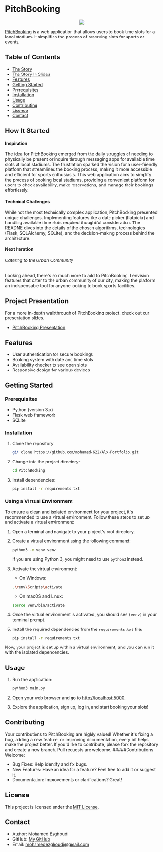 # PitchBooking
<p align="center">
<img src="https://i.imgur.com/fQzuyNG.png"></img>
</p>

[PitchBooking](https://pitchbooking.globalmohamed.tech) is a web application that allows users to book time slots for a local stadium. It simplifies the process of reserving slots for sports or events.

## Table of Contents
- [The Story](#how-it-started)
- [The Story In Slides](#project-presentation)
- [Features](#features)
- [Getting Started](#getting-started)
- [Prerequisites](#prerequisites)
- [Installation](#installation)
- [Usage](#usage)
- [Contributing](#contributing)
- [License](#license)
- [Contact](#contact)

## How It Started
#### Inspiration

The idea for PitchBooking emerged from the daily struggles of needing to physically be present or inquire through messaging apps for available time slots at local stadiums. The frustration sparked the vision for a user-friendly platform that streamlines the booking process, making it more accessible and efficient for sports enthusiasts.
This web application aims to simplify the process of booking local stadiums, providing a convenient platform for users to check availability, make reservations, and manage their bookings effortlessly.

#### Technical Challenges

While not the most technically complex application, PitchBooking presented unique challenges. Implementing features like a date picker (flatpickr) and handling available time slots required thoughtful consideration. The README dives into the details of the chosen algorithms, technologies (Flask, SQLAlchemy, SQLite), and the decision-making process behind the architecture.

#### Next Iteration

###### Catering to the Urban Community
Looking ahead, there's so much more to add to PitchBooking. I envision features that cater to the urban community of our city, making the platform an indispensable tool for anyone looking to book sports facilities.


## Project Presentation

For a more in-depth walkthrough of PitchBooking project, check out our presentation slides.

- [PitchBooking Presentation](https://docs.google.com/presentation/d/1Ha-_6ky-etrXSaXxd1cyQOcZsSF6AURCxhPzyFQvQwM/edit?usp=sharing)

## Features

- User authentication for secure bookings
- Booking system with date and time slots
- Availability checker to see open slots
- Responsive design for various devices

## Getting Started

### Prerequisites

- Python (version 3.x)
- Flask web framework
- SQLite

### Installation

1. Clone the repository:

   ```bash
   git clone https://github.com/mohamed-622/Alx-Portfolio.git
   ```

2. Change into the project directory:

   ```bash
   cd PitchBooking
   ```

3. Install dependencies:

   ```bash
   pip install -r requirements.txt
   ```


### Using a Virtual Environment

To ensure a clean and isolated environment for your project, it's recommended to use a virtual environment. Follow these steps to set up and activate a virtual environment:

1. Open a terminal and navigate to your project's root directory.

2. Create a virtual environment using the following command:

    ```bash
    python3 -m venv venv
    ```

    If you are using Python 3, you might need to use `python3` instead.

3. Activate the virtual environment:

    - On Windows:

    ```bash
    .\venv\Scripts\activate
    ```

    - On macOS and Linux:

    ```bash
    source venv/bin/activate
    ```

4. Once the virtual environment is activated, you should see `(venv)` in your terminal prompt.

5. Install the required dependencies from the `requirements.txt` file:

    ```bash
    pip install -r requirements.txt
    ```

Now, your project is set up within a virtual environment, and you can run it with the isolated dependencies.



## Usage

1. Run the application:

   ```bash
   python3 main.py
   ```

2. Open your web browser and go to [http://localhost:5000](http://localhost:5000).

3. Explore the application, sign up, log in, and start booking your slots!

## Contributing

Your contributions to PitchBooking are highly valued! Whether it's fixing a bug, adding a new feature, or improving documentation, every bit helps make the project better.
If you'd like to contribute, please fork the repository and create a new branch. Pull requests are welcome.
#####Contributions Welcome:
- Bug Fixes: Help identify and fix bugs.
- New Features: Have an idea for a feature? Feel free to add it or suggest it.
- Documentation: Improvements or clarifications? Great!

## License

This project is licensed under the [MIT License](LICENSE).

## Contact

- Author: Mohamed Ezghoudi
- GitHub: [My GitHub](https://github.com/mohamed-622)
- Email: mohamedezghoudi@gmail.com
